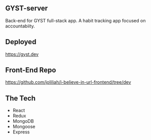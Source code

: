 ## GYST-server

Back-end for GYST full-stack app. A habit tracking app focused on accountabiity. 

## Deployed
https://gyst.dev

## Front-End Repo
https://github.com/joliliah/i-believe-in-url-frontend/tree/dev

## The Tech
* React
* Redux
* MongoDB
* Mongoose
* Express
